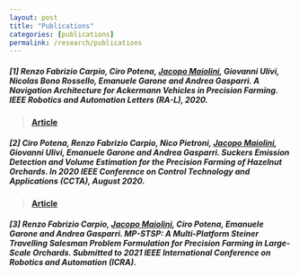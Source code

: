 ```yaml
---
layout: post
title: "Publications"
categories: [publications]
permalink: /research/publications
---
```


##### [1]  Renzo Fabrizio Carpio, Ciro Potena, <u>Jacopo Maiolini</u>, Giovanni Ulivi, Nicolas Bono Rossello, Emanuele Garone and Andrea Gasparri.<b> A Navigation Architecture for Ackermann Vehicles in Precision Farming</b>.<i> IEEE Robotics and Automation Letters (RA-L)</i>, 2020.
>**[Article](http://pantheon.inf.uniroma3.it/images/Publications/J3.pdf)**

##### [2]  Ciro Potena, Renzo Fabrizio Carpio, Nico Pietroni, <u>Jacopo Maiolini</u>, Giovanni Ulivi, Emanuele Garone and Andrea Gasparri. <b>Suckers Emission Detection and Volume Estimation for the Precision Farming of Hazelnut Orchards</b>. <i>In 2020 IEEE Conference on Control Technology and Applications (CCTA)</i>, August 2020. 

>**[Article](https://ieeexplore.ieee.org/document/9206335)**

##### [3]  Renzo Fabrizio Carpio, <u>Jacopo Maiolini</u>, Ciro Potena, Emanuele Garone and Andrea Gasparri. <b>MP-STSP: A Multi-Platform Steiner Travelling Salesman Problem Formulation for Precision Farming in Large-Scale Orchards</b>. <i>Submitted to 2021 IEEE International Conference on Robotics and Automation (ICRA)</i>. 
